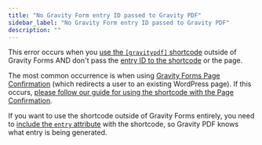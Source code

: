 ```yaml
---
title: "No Gravity Form entry ID passed to Gravity PDF"
sidebar_label: "No Gravity Form entry ID passed to Gravity PDF"
description: ""
---
```


This error occurs when you [use the `[gravitypdf]` shortcode](shortcodes.md#building-the-shortcode) outside of Gravity Forms AND don't pass the [entry ID to the shortcode](shortcodes.md#entry-semi-optional) or the page.

The most common occurrence is when using [Gravity Forms Page Confirmation](https://www.gravityhelp.com/documentation/article/configuring-confirmations-in-gravity-forms/#page-confirmations) (which redirects a user to an existing WordPress page). If this occurs, [please follow our guide for using the shortcode with the Page Confirmation](shortcodes.md#page-confirmation).

If you want to use the shortcode outside of Gravity Forms entirely, you need to [include the `entry` attribute](shortcodes.md#entry-semi-optional) with the shortcode, so Gravity PDF knows what entry is being generated.